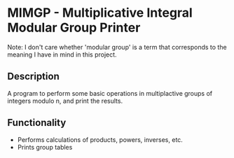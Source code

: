 # MIMGP - Multiplicative Integral Modular Group Printer

Note: I don't care whether 'modular group' is a term that corresponds to the
meaning I have in mind in this project.

## Description

A program to perform some basic operations in multiplactive groups of integers
modulo n, and print the results.

## Functionality

* Performs calculations of products, powers, inverses, etc.
* Prints group tables
